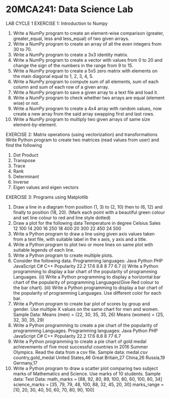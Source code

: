 # 20MCA241: Data Science Lab
LAB CYCLE 1
EXERCISE 1: Introduction to Numpy
1. Write a NumPy program to create an element-wise comparison (greater, greater_equal, less
and less_equal) of two given arrays.
2. Write a NumPy program to create an array of all the even integers from 30 to 70.
3. Write a NumPy program to create a 3x3 identity matrix.
4. Write a NumPy program to create a vector with values from 0 to 20 and change the sign of
the numbers in the range from 9 to 15.
5. Write a NumPy program to create a 5x5 zero matrix with elements on the main diagonal
equal to 1, 2, 3, 4, 5.
6. Write a NumPy program to compute sum of all elements, sum of each column and sum of
each row of a given array.
7. Write a NumPy program to save a given array to a text file and load it.
8. Write a NumPy program to check whether two arrays are equal (element wise) or not.
9. Write a NumPy program to create a 4x4 array with random values, now create a new array
from the said array swapping first and last rows.
10. Write a NumPy program to multiply two given arrays of same size element-by-element.

EXERCISE 2: Matrix operations (using vectorization) and transformations
Write Python program to create two matrices (read values from user) and find the following
1. Dot Product
2. Transpose
3. Trace
4. Rank
5. Determinant
6. Inverse
7. Eigen values and eigen vectors

EXERCISE 3: Programs using Matplotlib
1. Draw a line in a diagram from position (1, 3) to (2, 10) then to (6, 12) and finally to position (18, 20).
  (Mark each point with a beautiful green colour and set line colour to red and line style dotted)
2. Draw a plot for the following data
      Temperature in degree Celsius  Sales
      12                             100
      14                             200
      16                             250
      18                             400
      20                             300
      22                             450
      24                             500
3. Write a Python program to draw a line using given axis values taken from a text file, with suitable label in the x axis, y axis and a title.
4. Write a Python program to plot two or more lines on same plot with suitable legends of each line.
5. Write a Python program to create multiple plots.
6. Consider the following data.
    Programming languages: Java   Python  PHP  JavaScript C#  C++
    Popularity             22.2   17.6    8.8  8          77  6.7
  (i) Write a Python programming to display a bar chart of the popularity of programming Languages.
  (ii) Write a Python programming to display a horizontal bar chart of the popularity of programming Languages(Give Red colour to the bar chart).
  (iii) Write a Python programming to display a bar chart of the popularity of programming Languages. Use different color for each bar.
7. Write a Python program to create bar plot of scores by group and gender. Use multiple X values on the same chart for men and women.
    Sample Data:
    Means (men) = (22, 30, 35, 35, 26)
    Means (women) = (25, 32, 30, 35, 29)
8. Write a Python programming to create a pie chart of the popularity of programming Languages.
    Programming languages: Java   Python  PHP  JavaScript C#  C++
    Popularity             22.2   17.6    8.8  8          77  6.7
9. Write a Python programming to create a pie chart of gold medal achievements of five most successful countries in 2016 Summer Olympics. Read the data from a csv file.
Sample data:
medal.csv
    country,gold_medal
    United States,46
    Great Britain,27
    China,26
    Russia,19
    Germany,17
10. Write a Python program to draw a scatter plot comparing two subject marks of Mathematics and Science. Use marks of 10 students.
Sample data:
Test Data:
  math_marks = [88, 92, 80, 89, 100, 80, 60, 100, 80, 34]
  science_marks = [35, 79, 79, 48, 100, 88, 32, 45, 20, 30]
  marks_range = [10, 20, 30, 40, 50, 60, 70, 80, 90, 100]
